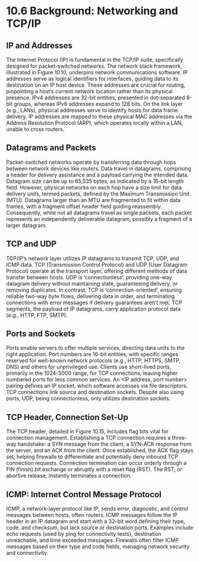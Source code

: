 # 10.6 Background: Networking and TCP/IP

## IP and Addresses
The Internet Protocol (IP) is fundamental in the TCP/IP suite, specifically designed for packet-switched networks. The network stack framework, illustrated in Figure 10.10, underpins network communications software. IP addresses serve as logical identifiers for interfaces, guiding data to its destination on an IP host device. These addresses are crucial for routing, pinpointing a host’s current network location rather than its physical presence. IPv4 addresses are 32-bit entities, presented in dot-separated 8-bit groups, whereas IPv6 addresses expand to 128 bits. On the link layer (e.g., LANs), physical addresses serve to identify hosts for data frame delivery. IP addresses are mapped to these physical MAC addresses via the Address Resolution Protocol (ARP), which operates locally within a LAN, unable to cross routers.

## Datagrams and Packets
Packet-switched networks operate by transferring data through hops between network devices like routers. Data travel in datagrams, comprising a header for delivery assistance and a payload carrying the intended data. Datagram size can be up to 65,535 bytes, as indicated by a 16-bit length field. However, physical networks on each hop have a size limit for data delivery units, termed packets, defined by the Maximum Transmission Unit (MTU). Datagrams larger than an MTU are fragmented to fit within data frames, with a fragment offset header field guiding reassembly. Consequently, while not all datagrams travel as single packets, each packet represents an independently deliverable datagram, possibly a fragment of a larger datagram.

## TCP and UDP
TCP/IP’s network layer utilizes IP datagrams to transmit TCP, UDP, and ICMP data. TCP (Transmission Control Protocol) and UDP (User Datagram Protocol) operate at the transport layer, offering different methods of data transfer between hosts. UDP is ‘connectionless’, providing one-way datagram delivery without maintaining state, guaranteeing delivery, or removing duplicates. In contrast, TCP is ‘connection-oriented’, ensuring reliable two-way byte flows, delivering data in order, and terminating connections with error messages if delivery guarantees aren’t met. TCP segments, the payload of IP datagrams, carry application protocol data (e.g., HTTP, FTP, SMTP).

## Ports and Sockets
Ports enable servers to offer multiple services, directing data units to the right application. Port numbers are 16-bit entities, with specific ranges reserved for well-known network protocols (e.g., HTTP, HTTPS, SMTP, DNS) and others for unprivileged use. Clients use short-lived ports, primarily in the 1024-5000 range, for TCP connections, leaving higher numbered ports for less common services. An <IP address, port number> pairing defines an IP socket, which software accesses via file descriptors. TCP connections link source and destination sockets. Despite also using ports, UDP, being connectionless, only utilizes destination sockets.

## TCP Header, Connection Set-Up
The TCP header, detailed in Figure 10.15, includes flag bits vital for connection management. Establishing a TCP connection requires a three-way handshake: a SYN message from the client, a SYN-ACK response from the server, and an ACK from the client. Once established, the ACK flag stays set, helping firewalls to differentiate and potentially deny inbound TCP connection requests. Connection termination can occur orderly through a FIN (finish) bit exchange or abruptly with a reset flag (RST). The RST, or abortive release, instantly terminates a connection.

## ICMP: Internet Control Message Protocol
ICMP, a network-layer protocol like IP, sends error, diagnostic, and control messages between hosts, often routers. ICMP messages follow the IP header in an IP datagram and start with a 32-bit word defining their type, code, and checksum, but lack source or destination ports. Examples include echo requests (used by ping for connectivity tests), destination unreachable, and time exceeded messages. Firewalls often filter ICMP messages based on their type and code fields, managing network security and connectivity.
